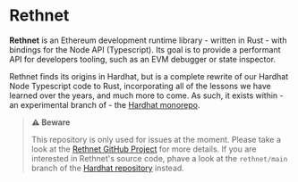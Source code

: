# Rethnet

**Rethnet** is an Ethereum development runtime library - written in Rust - with bindings for the Node API (Typescript).
Its goal is to provide a performant API for developers tooling, such as an EVM debugger or state inspector.

Rethnet finds its origins in Hardhat, but is a complete rewrite of our Hardhat Node Typescript code to Rust, incorporating all of the lessons we have learned over the years, and much more to come.
As such, it exists within - an experimental branch of - the [Hardhat monorepo](https://github.com/NomicFoundation/hardhat/tree/rethnet/main/).

> **⚠️ Beware**
> 
> This repository is only used for issues at the moment. Please take a look at the [Rethnet GitHub Project](https://github.com/orgs/NomicFoundation/projects/3) for more details.
> If you are interested in Rethnet's source code, phave a look at the `rethnet/main` branch of the [Hardhat repository](https://github.com/NomicFoundation/hardhat/tree/rethnet/main/) instead.
